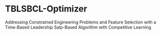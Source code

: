 # TBLSBCL-Optimizer
Addressing Constrained Engineering Problems and Feature Selection with a Time-Based Leadership Salp-Based Algorithm with Competitive Learning 
